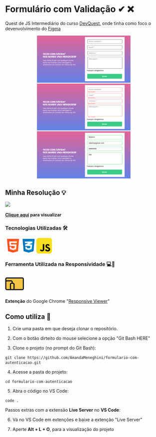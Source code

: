 # Formulário com Validação ✔ ❌

Quest de JS Intermediário do curso [DevQuest](https://devemdobro.com), onde tinha como foco o devenvolvimento do [Figma](https://www.figma.com/file/zBKnYG9UNdUiIr8ClQTWSG/DESAFIO---HTML%2FCSS%2FJS-INTERMEDIÁRIO?type=design&node-id=3-2&mode=design&t=BhLK0ne5IDKQx4HZ-0)

<div style="text-align: center;">
    <img src="./src/images/readme/design/normalInputs.png" style="width: 300px">
    <img src="./src/images/readme/design/wrongAllInputs.png" style="width: 300px">
    <img src="./src/images/readme/design/verifyAllInputs.png" style="width: 300px">
</div>

## Minha Resolução 💡

<img src="./src/images/readme/demo/formWithValidation.gif">

**[Clique aqui](https://amandameneghini.github.io/formulario-com-autenticacao/) para visualizar**

### Tecnologias Utilizadas 🛠

<div style="display: flex;">
    <img src="./src/images/readme/icons/logo-html-5-1536.png" style="width: 50px">
    <img src="./src/images/readme/icons/logo-css-3-2048.png" style="width: 50px">
    <img src="./src/images/readme/icons/javascript_icon_130900.png" style="width: 50px">
</div>

### Ferramenta Utilizada na Responsividade 💻📱 

<img src="./src/images/readme/icons/responsive viewer.png">
<br>

**Extenção** do Google Chrome "[Responsive Viewer](https://chromewebstore.google.com/detail/responsive-viewer/inmopeiepgfljkpkidclfgbgbmfcennb)" 

## Como utiliza 🤔

1. Crie uma pasta em que deseja clonar o repositório.

2. Com o botão dirteito do mouse selecione a opção "Git Bash HERE"

3. Clone o projeto (no prompt do Git Bash):

```
git clone https://github.com/AmandaMeneghini/formulario-com-autenticacao.git
```

4. Acesse a pasta do projeto:

```
cd formulario-com-autenticacao
```

5. Abra o código no VS Code:

```
code .
```

Passos extras com a extensão **Live Server** no **VS Code**:

6. Vá no VS Code em extenções e baixe a extenção "Live Server"

7. Aperte **Alt + L + O**, para a visualização do projeto